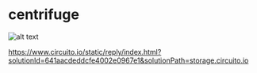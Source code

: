 # centrifuge

![alt text](https://i.imgur.com/jOlsGq5.png)

https://www.circuito.io/static/reply/index.html?solutionId=641aacdeddcfe4002e0967e1&solutionPath=storage.circuito.io

